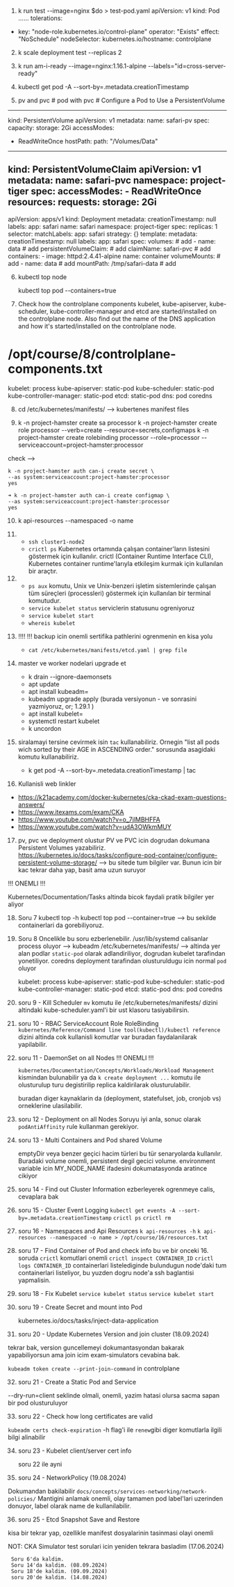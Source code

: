 1. k run test --image=nginx $do > test-pod.yaml
apiVersion: v1
kind: Pod
......
  tolerations:
  - key: "node-role.kubernetes.io/control-plane"
    operator: "Exists"
    effect: "NoSchedule"
  nodeSelector:
    kubernetes.io/hostname: controlplane

2. k scale deployment test --replicas 2

3. k run am-i-ready --image=nginx:1.16.1-alpine --labels="id=cross-server-ready"

4. kubectl get pod -A --sort-by=.metadata.creationTimestamp

5. pv and pvc      # pod with pvc  # Configure a Pod to Use a PersistentVolume
---
kind: PersistentVolume
apiVersion: v1
metadata:
 name: safari-pv
spec:
 capacity:
  storage: 2Gi
 accessModes:
  - ReadWriteOnce
 hostPath:
  path: "/Volumes/Data"
---
kind: PersistentVolumeClaim
apiVersion: v1
metadata:
  name: safari-pvc
  namespace: project-tiger
spec:
  accessModes:
    - ReadWriteOnce
  resources:
    requests:
     storage: 2Gi
---
apiVersion: apps/v1
kind: Deployment
metadata:
  creationTimestamp: null
  labels:
    app: safari
  name: safari
  namespace: project-tiger
spec:
  replicas: 1
  selector:
    matchLabels:
      app: safari
  strategy: {}
  template:
    metadata:
      creationTimestamp: null
      labels:
        app: safari
    spec:
      volumes:                                      # add
      - name: data                                  # add
        persistentVolumeClaim:                      # add
          claimName: safari-pvc                     # add
      containers:
      - image: httpd:2.4.41-alpine
        name: container
        volumeMounts:                               # add
        - name: data                                # add
          mountPath: /tmp/safari-data               # add

6.  kubectl top node

    kubectl top pod --containers=true

7. Check how the controlplane components kubelet, kube-apiserver, kube-scheduler, kube-controller-manager and etcd are started/installed on the controlplane node. Also find out the name of the DNS application and how it's started/installed on the controlplane node.

# /opt/course/8/controlplane-components.txt
kubelet: process
kube-apiserver: static-pod
kube-scheduler: static-pod
kube-controller-manager: static-pod
etcd: static-pod
dns: pod coredns

8. cd /etc/kubernetes/manifests/  --> kubertenes manifest files

9.  k -n project-hamster create sa processor
    k -n project-hamster create role processor --verb=create --resource=secrets,configmaps 
    k -n project-hamster create rolebinding processor --role=processor --serviceaccount=project-hamster:processor

check -->

    k -n project-hamster auth can-i create secret \
    --as system:serviceaccount:project-hamster:processor
    yes

    ➜ k -n project-hamster auth can-i create configmap \
    --as system:serviceaccount:project-hamster:processor
    yes

10. k api-resources --namespaced -o name

11. - `ssh cluster1-node2`
    - `crictl ps` 
    Kubernetes ortamında çalışan container'ların listesini göstermek için kullanılır. crictl (Container Runtime Interface CLI), Kubernetes container runtime'larıyla etkileşim kurmak için kullanılan bir araçtır.

12. - `ps aux` komutu, Unix ve Unix-benzeri işletim sistemlerinde çalışan tüm süreçleri (processleri) göstermek için kullanılan bir terminal komutudur. 
    - `service kubelet status` serviclerin statusunu ogreniyoruz
    - `service kubelet start`
    - `whereis kubelet`
  
13. !!!! !!! backup icin onemli sertifika pathlerini ogrenmenin en kisa yolu 
    - `cat /etc/kubernetes/manifests/etcd.yaml | grep file`

14. master ve worker nodelari upgrade et
    - k drain <node-name> --ignore-daemonsets
    - apt update
    - apt install kubeadm=<version>
    - kubeadm upgrade apply <version> (burada versiyonun - ve sonrasini yazmiyoruz, or; 1.29.1 )
    - apt install kubelet=<version>
    - systemctl restart kubelet
    - k uncordon <node-name>
  
15. siralamayi tersine cevirmek isin `tac` kullanabiliriz. Ornegin "list all pods wich sorted by their AGE in ASCENDING order." sorusunda asagidaki komutu kullanabiliriz.
    - k get pod -A --sort-by=.metedata.creationTimestamp | tac


16. Kullanisli web linkler

  - https://k21academy.com/docker-kubernetes/cka-ckad-exam-questions-answers/
  - https://www.itexams.com/exam/CKA
  - https://www.youtube.com/watch?v=o_7jlMBHFFA
  - https://www.youtube.com/watch?v=udA3OWkmMUY


17. pv, pvc ve deployment olustur
    PV ve PVC icin dogrudan dokumana Persistent Volumes yazabiliriz.
    https://kubernetes.io/docs/tasks/configure-pod-container/configure-persistent-volume-storage/ --> bu sitede tum bilgiler var.
    Bunun icin bir kac tekrar daha yap, basit ama uzun suruyor

!!! ONEMLI !!!

Kubernetes/Documentation/Tasks altinda bicok faydali pratik bilgiler yer aliyor

18. Soru 7 
   kubectl top -h
   kubectl top pod --container=true --> bu sekilde containerlari da gorebiliyoruz.

19. Soru 8
    Oncelikle bu soru ezberlenebilir.
    /usr/lib/systemd calisanlar process oluyor --> kubeadm
    /etc/kubernetes/manifests/ --> altinda yer alan podlar `static-pod` olarak adlandiriliyor, dogrudan kubelet tarafindan yonetiliyor.
    coredns deployment tarafindan olusturuldugu icin normal `pod` oluyor

    kubelet: process
    kube-apiserver: static-pod
    kube-scheduler: static-pod
    kube-controller-manager: static-pod
    etcd: static-pod
    dns: pod coredns

20. soru 9 - Kill Scheduler
    `mv` komutu ile /etc/kubernetes/manifests/ dizini altindaki kube-scheduler.yaml'i bir ust klasoru tasiyabilirsin.
  
21. soru 10 - RBAC ServiceAccount Role RoleBinding
    `kubernetes/Reference/Command line tool(kubectl)/kubectl reference` dizini altinda cok kullanisli komutlar var buradan faydalanilarak yapilabilir.

22. soru 11 - DaemonSet on all Nodes
    !!! ONEMLI !!!

    `kubernetes/Documentation/Concepts/Workloads/Workload Management` kismindan bulunabilir ya da `k create deployment ...` komutu ile olusturulup turu degistirilip replica kaldirilarak olusturulabilir.

    buradan diger kaynaklarin da (deployment, statefulset, job, cronjob vs) orneklerine ulasilabilir.

23. soru 12 - Deployment on all Nodes
    Soruyu iyi anla, sonuc olarak `podAntiAffinity` rule kullanman gerekiyor.

24. soru 13 - Multi Containers and Pod shared Volume

    emptyDir veya benzer geçici hacim türleri bu tür senaryolarda kullanılır. Buradaki volume onemli, persistent degil gecici volume.
    environment variable icin MY_NODE_NAME ifadesini dokumatasyonda aratince cikiyor

25. soru 14 - Find out Cluster Information
    ezberleyerek ogrenmeye calis, cevaplara bak

26. soru 15 - Cluster Event Logging
    `kubectl get events -A --sort-by=.metadata.creationTimestamp`
    `crictl ps`
    `crictl rm`

27. soru 16 - Namespaces and Api Resources
    `k api-resources -h`
    `k api-resources --namespaced -o name > /opt/course/16/resources.txt`

28. soru 17 - Find Container of Pod and check info
    bu ve bir onceki 16. soruda `crictl` komutlari onemli
    `crictl inspect CONTAINER_ID`
    `crictl logs CONTAINER_ID`
    containerlari listelediginde bulundugun node'daki tum containerlari listeliyor, bu yuzden dogru node'a ssh baglantisi yapmalisin.

29. soru 18 - Fix Kubelet
    `service kubelet status`
    `service kubelet start`

30. soru 19 - Create Secret and mount into Pod

    kubernetes.io/docs/tasks/inject-data-application

31. soru 20 - Update Kubernetes Version and join cluster (18.09.2024)

tekrar bak, version guncellemeyi dokumantasyondan bakarak yapabiliyorsun ama join icim exam-simulators cevabina bak.

`kubeadm token create --print-join-command` in controlplane

32. soru 21 - Create a Static Pod and Service 

--dry-run=client seklinde olmali, onemli, yazim hatasi olursa sacma sapan bir pod olusturuluyor

33. soru 22 - Check how long certificates are valid

`kubeadm certs check-expiration` -h flag'i ile `renew`gibi diger komutlarla ilgili bilgi alinabilir

34. soru 23 - Kubelet client/server cert info

    soru 22 ile ayni

35. soru 24 - NetworkPolicy (19.08.2024)

Dokumandan bakilabilir `docs/concepts/services-networking/network-policies/`
Mantigini anlamak onemli, olay tamamen pod label'lari uzerinden donuyor, label olarak name de kullanilabilir.

36. soru 25 - Etcd Snapshot Save and Restore

kisa bir tekrar yap, ozellikle manifest dosyalarinin tasinmasi olayi onemli

NOT: CKA Simulator test sorulari icin yeniden tekrara basladim (17.06.2024)

     Soru 6'da kaldim.
     Soru 14'da kaldim. (08.09.2024)
     Soru 18'de kaldim. (09.09.2024)
     soru 20'de kaldim. (14.08.2024)    
